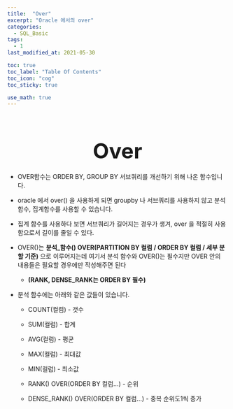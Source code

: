 ```yaml
---
title:  "Over"
excerpt: "Oracle 에서의 over"
categories:
  - SQL_Basic
tags:
  - 1
last_modified_at: 2021-05-30

toc: true
toc_label: "Table Of Contents"
toc_icon: "cog"
toc_sticky: true

use_math: true
---
```


<br>

# <center><font size="15">Over</font></center> 

- OVER함수는 ORDER BY, GROUP BY 서브쿼리를 개선하기 위해 나온 함수입니다.

- oracle 에서 over() 을 사용하게 되면 groupby 나 서브쿼리를 사용하지 않고 분석함수, 집계함수를 사용할 수 있습니다.
- 집계 함수를 사용하다 보면 서브쿼리가 길어지는 경우가 생겨, over 을 적절히 사용함으로서 길이를 줄일 수 있다.
- OVER()는 **분석_함수() OVER(PARTITION BY 컬럼 / ORDER BY 컬럼 / 세부 분할 기준)** 으로 이루어지는데 여기서 분석 함수와 OVER()는 필수지만 OVER 안의 내용들은 필요할 경우에만 작성해주면 된다
  - **(RANK, DENSE_RANK는 ORDER BY 필수)**

- 분석 함수에는 아래와 같은 값들이 있습니다.

  - COUNT(컬럼) - 갯수

  - SUM(컬럼) - 합계

  - AVG(컬럼) - 평균

  - MAX(컬럼) - 최대값

  - MIN(컬럼) - 최소값

  - RANK() OVER(ORDER BY 컬럼...) - 순위

  - DENSE_RANK() OVER(ORDER BY 컬럼...) - 중복 순위도1씩 증가 

